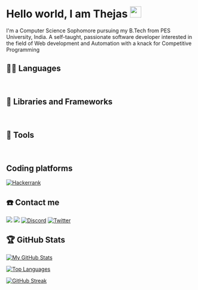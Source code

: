 # Hello world, I am Thejas <img src="https://raw.githubusercontent.com/iampavangandhi/iampavangandhi/master/gifs/Hi.gif" width="30px">

I'm a Computer Science Sophomore pursuing my B.Tech from PES University, India. A self-taught, passionate software developer interested in the field of Web development and Automation with a knack for Competitive Programming

## 👨‍💻 Languages

<a href=""><img alt="" src="https://img.shields.io/badge/Python-3776AB?style=for-the-badge&logo=python&logoColor=white" /></a>
<a href=""><img alt="" src="https://img.shields.io/badge/C-00599C?style=for-the-badge&logo=c&logoColor=white" /></a>
<a href=""><img alt="" src="https://img.shields.io/badge/HTML5-E34F26?style=for-the-badge&logo=html5&logoColor=white" /></a>
<a href=""><img alt="" src="https://img.shields.io/badge/CSS3-1572B6?style=for-the-badge&logo=css3&logoColor=white" /></a>
<a href=""><img alt="" src="https://img.shields.io/badge/C%2B%2B-00599C?style=for-the-badge&logo=c%2B%2B&logoColor=white" /></a>
<a href=""><img alt="" src="https://img.shields.io/badge/JavaScript-F7DF1E?style=for-the-badge&logo=javascript&logoColor=black" /></a>
<a href=""><img alt="" src="https://img.shields.io/badge/TypeScript-007ACC?style=for-the-badge&logo=typescript&logoColor=white" /></a>
<a href=""><img alt="" src="https://img.shields.io/badge/MySQL-00000F?style=for-the-badge&logo=mysql&logoColor=white" /></a>
<a href=""><img alt="" src="https://img.shields.io/badge/MongoDB-white?style=for-the-badge&logo=mongodb&logoColor=4EA94B" /></a>
<a href=""><img alt="" src="https://img.shields.io/badge/Shell_Script-121011?style=for-the-badge&logo=gnu-bash&logoColor=white" /></a>

## 🧰 Libraries and Frameworks

<a href=""><img alt="" src="https://img.shields.io/badge/Selenium-43B02A?style=for-the-badge&logo=Selenium&logoColor=white" /></a>
<a href=""><img alt="" src="https://img.shields.io/badge/Discord.py-3776AB?style=for-the-badge&logo=python&logoColor=white" /></a>
<a href=""><img alt="" src="https://img.shields.io/badge/Discord.js-F7DF1E?style=for-the-badge&logo=javascript&logoColor=black" /></a>
<a href=""><img alt="" src="https://img.shields.io/badge/Node.js-43853D?style=for-the-badge&logo=node.js&logoColor=white" /></a>
<a href=""><img alt="" src="https://img.shields.io/badge/Express.js-000000?style=for-the-badge&logo=express&logoColor=white" /></a>
<a href=""><img alt="" src="https://img.shields.io/badge/React-20232A?style=for-the-badge&logo=react&logoColor=61DAFB" /></a>
<a href=""><img alt="" src="https://img.shields.io/badge/Redux-593D88?style=for-the-badge&logo=redux&logoColor=white" /></a>
<a href=""><img alt="" src="https://img.shields.io/badge/next.js-000000?style=for-the-badge&logo=nextdotjs&logoColor=white" /></a>
<a href=""><img alt="" src="https://img.shields.io/badge/jQuery-0769AD?style=for-the-badge&logo=jquery&logoColor=white" /></a>
<a href=""><img alt="" src="https://img.shields.io/badge/ejs-0769AD?style=for-the-badge&logo=ejs&logoColor=white" /></a>
<a href=""><img alt="" src="https://img.shields.io/badge/styled--components-DB7093?style=for-the-badge&logo=styled-components&logoColor=white" /></a>
<a href=""><img alt="" src="https://img.shields.io/badge/Bootstrap-563D7C?style=for-the-badge&logo=bootstrap&logoColor=white" /></a>
<a href=""><img alt="" src="https://img.shields.io/badge/Tailwind_CSS-38B2AC?style=for-the-badge&logo=tailwind-css&logoColor=white" /></a>

## 🔧 Tools

<a href=""><img alt="" src="https://img.shields.io/badge/Git-F05032?style=for-the-badge&logo=git&logoColor=white" /></a>
<a href=""><img alt="" src="https://img.shields.io/badge/GitHub-100000?style=for-the-badge&logo=github&logoColor=white" /></a>
<a href=""><img alt="" src="https://img.shields.io/badge/Jupyter-F37626.svg?&style=for-the-badge&logo=Jupyter&logoColor=white" /></a>
<a href=""><img alt="" src="https://img.shields.io/badge/Postman-FF6C37?style=for-the-badge&logo=Postman&logoColor=white" /></a>
<a href=""><img alt="" src="https://img.shields.io/badge/Heroku-430098?style=for-the-badge&logo=heroku&logoColor=white" /></a>
<a href=""><img alt="" src="https://img.shields.io/badge/Visual_Studio_Code-0078D4?style=for-the-badge&logo=visual%20studio%20code&logoColor=white" /></a>
<a href=""><img alt="" src="https://img.shields.io/badge/sublime_text-%23575757.svg?&style=for-the-badge&logo=sublime-text&logoColor=important" /></a>
<a href=""><img alt="" src="https://img.shields.io/badge/Repl.it-%230D101E.svg?style=for-the-badge&logo=replit&logoColor=white" /></a>
<a href=""><img alt="" src="https://img.shields.io/badge/Ubuntu-E95420?style=for-the-badge&logo=ubuntu&logoColor=white" /></a>
<a href=""><img alt="" src="https://img.shields.io/badge/figma-%23F24E1E.svg?style=for-the-badge&logo=figma&logoColor=white" /></a>

## Coding platforms

<a href = "https://www.hackerrank.com/thejasnu" ><img alt="Hackerrank" src="https://img.shields.io/badge/-Hackerrank-2EC866?style=for-the-badge&logo=HackerRank&logoColor=black"/> </a>

## ☎️ Contact me

<a href = "https://www.linkedin.com/in/thejas-n-u-36b818204/" ><img src="https://img.shields.io/badge/LinkedIn-0077B5?style=for-the-badge&logo=linkedin&logoColor=white"/></a>
<a href = "https://www.instagram.com/thejas_n_u/" ><img src="https://img.shields.io/badge/instagram%20-%23E4405F.svg?&style=for-the-badge&logo=Instagram&logoColor=white"/></a>
<a href="https://discordapp.com/users/764118123330273330/"><img alt="Discord" src="https://img.shields.io/badge/Discord-7289DA?style=for-the-badge&logo=discord&logoColor=white" /></a>
<a href = "https://twitter.com/__TNU_" ><img alt="Twitter" src="https://img.shields.io/badge/twitter-%231DA1F2.svg?&style=for-the-badge&logo=Twitter&logoColor=white"/> </a>

## 🏆 GitHub Stats

[![My GitHub Stats](https://github-readme-stats.vercel.app/api/?username=ThejasNU&count_private=true&theme=tokyonight&showicons=true)]()

[![Top Languages](https://github-readme-stats.vercel.app/api/top-langs/?username=ThejasNU&layout=compact&show_icons=true&theme=tokyonight)](https://github.com/DenverCoder1/github-readme-streak-stats)

[![GitHub Streak](https://github-readme-streak-stats.herokuapp.com/?user=ThejasNU&theme=tokyonight)](https://git.io/streak-stats)



